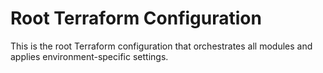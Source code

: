 # Root Terraform Configuration

This is the root Terraform configuration that orchestrates all modules and applies environment-specific settings.

<!-- terraform-docs:begin -->
<!-- terraform-docs:end -->
